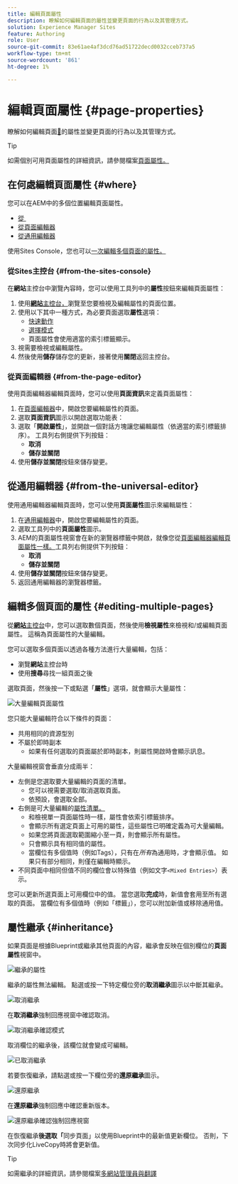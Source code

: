 ```yaml
---
title: 編輯頁面屬性
description: 瞭解如何編輯頁面的屬性並變更頁面的行為以及其管理方式。
solution: Experience Manager Sites
feature: Authoring
role: User
source-git-commit: 83e61ae4af3dcd76ad51722decd0032cceb737a5
workflow-type: tm+mt
source-wordcount: '861'
ht-degree: 1%

---
```



# 編輯頁面屬性 {#page-properties}

瞭解如何編輯頁面[&#128279;](/help/sites-cloud/authoring/sites-console/page-properties.md)的屬性並變更頁面的行為以及其管理方式。

>[!TIP]
>
>如需個別可用頁面屬性的詳細資訊，請參閱檔案[頁面屬性。](/help/sites-cloud/authoring/sites-console/page-properties.md)

## 在何處編輯頁面屬性 {#where}

您可以在AEM中的多個位置編輯頁面屬性。

* [從 &#x200B;](#from-the-sites-console)
* [從頁面編輯器](#from-the-page-editor)
* [從通用編輯器](#from-the-universal-editor)

使用Sites Console，您也可以[一次編輯多個頁面的屬性。](#editing-multiple-pages)

### 從Sites主控台 {#from-the-sites-console}

在&#x200B;**網站**&#x200B;主控台中瀏覽內容時，您可以使用工具列中的&#x200B;**屬性**&#x200B;按鈕來編輯頁面屬性：

1. 使用&#x200B;[**網站**&#x200B;主控台，](/help/sites-cloud/authoring/sites-console/introduction.md)瀏覽至您要檢視及編輯屬性的頁面位置。
1. 使用以下其中一種方式，為必要頁面選取&#x200B;**屬性**&#x200B;選項：
   * [快速動作](/help/sites-cloud/authoring/basic-handling.md#quick-actions)
   * [選擇模式](/help/sites-cloud/authoring/basic-handling.md#selecting-resources)
   * 頁面屬性會使用適當的索引標籤顯示。
1. 視需要檢視或編輯屬性。
1. 然後使用&#x200B;**儲存**&#x200B;儲存您的更新，接著使用&#x200B;**關閉**&#x200B;返回主控台。

### 從頁面編輯器 {#from-the-page-editor}

使用頁面編輯器編輯頁面時，您可以使用&#x200B;**頁面資訊**&#x200B;來定義頁面屬性：

1. 在[頁面編輯器](/help/sites-cloud/authoring/page-editor/introduction.md)中，開啟您要編輯屬性的頁面。
1. 選取&#x200B;**頁面資訊**&#x200B;圖示以開啟選取功能表：
1. 選取「**開啟屬性**」，並開啟一個對話方塊讓您編輯屬性（依適當的索引標籤排序）。 工具列右側提供下列按鈕：
   * **取消**
   * **儲存並關閉**
1. 使用&#x200B;**儲存並關閉**&#x200B;按鈕來儲存變更。

## 從通用編輯器 {#from-the-universal-editor}

使用通用編輯器編輯頁面時，您可以使用&#x200B;**頁面屬性**&#x200B;圖示來編輯屬性：

1. 在[通用編輯器](/help/sites-cloud/authoring/universal-editor/authoring.md#page-properties)中，開啟您要編輯屬性的頁面。
1. 選取工具列中的&#x200B;**頁面屬性**&#x200B;圖示。
1. AEM的頁面屬性視窗會在新的瀏覽器標籤中開啟，就像您從[頁面編輯器編輯頁面屬性一樣。](#from-the-page-editor)工具列右側提供下列按鈕：
   * **取消**
   * **儲存並關閉**
1. 使用&#x200B;**儲存並關閉**&#x200B;按鈕來儲存變更。
1. 返回通用編輯器的瀏覽器標籤。

## 編輯多個頁面的屬性 {#editing-multiple-pages}

從&#x200B;[**網站**&#x200B;主控台](/help/sites-cloud/authoring/sites-console/introduction.md)中，您可以選取數個頁面，然後使用&#x200B;**檢視屬性**&#x200B;來檢視和/或編輯頁面屬性。 這稱為頁面屬性的大量編輯。

您可以選取多個頁面以透過各種方法進行大量編輯，包括：

* 瀏覽&#x200B;**網站**&#x200B;主控台時
* 使用&#x200B;**搜尋**&#x200B;尋找一組頁面之後

選取頁面，然後按一下或點選「**屬性**」選項，就會顯示大量屬性：

![大量編輯頁面屬性](/help/sites-cloud/authoring/assets/page-properties-bulk-edit.png)

您只能大量編輯符合以下條件的頁面：

* 共用相同的資源型別
* 不屬於即時副本
   * 如果有任何選取的頁面屬於即時副本，則屬性開啟時會顯示訊息。

大量編輯視窗會垂直分成兩半：

* 左側是您選取要大量編輯的頁面的清單。
   * 您可以視需要選取/取消選取頁面。
   * 依預設，會選取全部。
* 右側是可大量編輯的[屬性清單。](/help/implementing/developing/extending/bulk-editor.md)
   * 和檢視單一頁面屬性時一樣，屬性會依索引標籤排序。
   * 會顯示所有選定頁面上可用的屬性，這些屬性已明確定義為可大量編輯。
   * 如果您將頁面選取範圍縮小至一頁，則會顯示所有屬性。
   * 只會顯示具有相同值的屬性。
   * 當欄位有多個值時（例如Tags），只有在&#x200B;*所有*&#x200B;為通用時，才會顯示值。 如果只有部分相同，則僅在編輯時顯示。
* 不同頁面中相同但值不同的欄位會以特殊值（例如文字`<Mixed Entries>`）表示。

您可以更新所選頁面上可用欄位中的值。 當您選取&#x200B;**完成**&#x200B;時，新值會套用至所有選取的頁面。 當欄位有多個值時（例如「標籤」），您可以附加新值或移除通用值。

## 屬性繼承 {#inheritance}

如果頁面是根據Blueprint或繼承其他頁面的內容，繼承會反映在個別欄位的&#x200B;**頁面屬性**&#x200B;視窗中。

![繼承的屬性](assets/property-inhertiance.png)

繼承的屬性無法編輯。 點選或按一下特定欄位旁的&#x200B;**取消繼承**&#x200B;圖示以中斷其繼承。

![取消繼承](assets/cancel-inheritance.png)

在&#x200B;**取消繼承**&#x200B;強制回應視窗中確認取消。

![取消繼承確認模式](assets/cancel-inheriance-confirmation.png)

取消欄位的繼承後，該欄位就會變成可編輯。

![已取消繼承](assets/property-inheritance-broken.png)

若要恢復繼承，請點選或按一下欄位旁的&#x200B;**還原繼承**&#x200B;圖示。

![還原繼承](assets/revert-inheritance.png)

在&#x200B;**還原繼承**&#x200B;強制回應中確認重新版本。

![還原繼承確認強制回應視窗](assets/revert-inhertiance-confirmation.png)

在恢復繼承&#x200B;**後選取「**&#x200B;同步頁面」以使用Blueprint中的最新值更新欄位。 否則，下次同步化LiveCopy時將會更新值。

>[!TIP]
>
>如需繼承的詳細資訊，請參閱檔案[多網站管理員與翻譯](/help/sites-cloud/administering/msm-and-translation.md)
